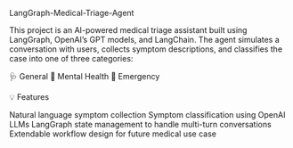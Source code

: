 LangGraph-Medical-Triage-Agent

This project is an AI-powered medical triage assistant built using LangGraph, OpenAI’s GPT models, and LangChain. The agent simulates a conversation with users, collects symptom descriptions, and classifies the case into one of three categories:

 🩺 General
 🧠 Mental Health
 🚨 Emergency

 💡 Features

 Natural language symptom collection
 Symptom classification using OpenAI LLMs
 LangGraph state management to handle multi-turn conversations
 Extendable workflow design for future medical use case
